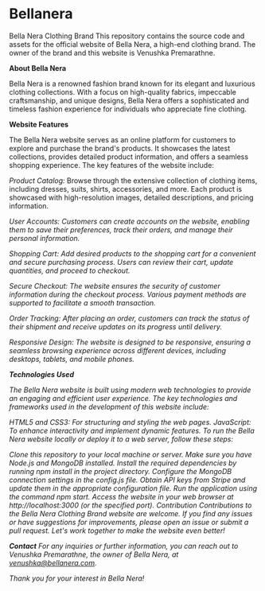 # Bellanera
Bella Nera Clothing Brand
This repository contains the source code and assets for the official website of Bella Nera, a high-end clothing brand. The owner of the brand and this website is Venushka Premarathne.

<b>About Bella Nera</b>
<p>Bella Nera is a renowned fashion brand known for its elegant and luxurious clothing collections. With a focus on high-quality fabrics, impeccable craftsmanship, and unique designs, Bella Nera offers a sophisticated and timeless fashion experience for individuals who appreciate fine clothing.</p>

<b>Website Features</b>
<p>The Bella Nera website serves as an online platform for customers to explore and purchase the brand's products. It showcases the latest collections, provides detailed product information, and offers a seamless shopping experience. The key features of the website include:</p>

<i>Product Catalog:</i> Browse through the extensive collection of clothing items, including dresses, suits, shirts, accessories, and more. Each product is showcased with high-resolution images, detailed descriptions, and pricing information.

<i>User Accounts:<i/> Customers can create accounts on the website, enabling them to save their preferences, track their orders, and manage their personal information.

<i>Shopping Cart:</i> Add desired products to the shopping cart for a convenient and secure purchasing process. Users can review their cart, update quantities, and proceed to checkout.

<i>Secure Checkout:</i> The website ensures the security of customer information during the checkout process. Various payment methods are supported to facilitate a smooth transaction.

<i>Order Tracking:</i> After placing an order, customers can track the status of their shipment and receive updates on its progress until delivery.

<i>Responsive Design:</i> The website is designed to be responsive, ensuring a seamless browsing experience across different devices, including desktops, tablets, and mobile phones.

<b>Technologies Used</b>
<p>The Bella Nera website is built using modern web technologies to provide an engaging and efficient user experience. The key technologies and frameworks used in the development of this website include:</p>

HTML5 and CSS3: For structuring and styling the web pages.
JavaScript: To enhance interactivity and implement dynamic features.
To run the Bella Nera website locally or deploy it to a web server, follow these steps:

Clone this repository to your local machine or server.
Make sure you have Node.js and MongoDB installed.
Install the required dependencies by running npm install in the project directory.
Configure the MongoDB connection settings in the config.js file.
Obtain API keys from Stripe and update them in the appropriate configuration file.
Run the application using the command npm start.
Access the website in your web browser at http://localhost:3000 (or the specified port).
Contribution
Contributions to the Bella Nera Clothing Brand website are welcome. If you find any issues or have suggestions for improvements, please open an issue or submit a pull request. Let's work together to make the website even better!

  <b>Contact</b>
For any inquiries or further information, you can reach out to Venushka Premarathne, the owner of Bella Nera, at venushka@bellanera.com.

Thank you for your interest in Bella Nera!
